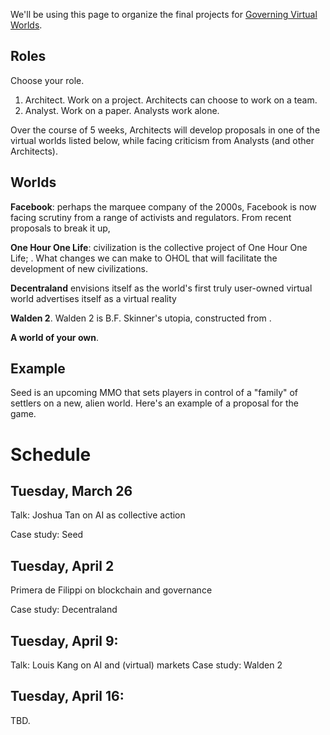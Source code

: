 We'll be using this page to organize the final projects for [Governing Virtual Worlds](https://hls.harvard.edu/academics/curriculum/catalog/default.aspx?o=72386).

## Roles

Choose your role.

1. Architect. Work on a project. Architects can choose to work on a team.
2. Analyst. Work on a paper. Analysts work alone.

Over the course of 5 weeks, Architects will develop proposals in one of the virtual worlds listed below, while facing criticism from Analysts (and other Architects).

## Worlds

**Facebook**: perhaps the marquee company of the 2000s, Facebook is now facing scrutiny from a range of activists and regulators. From recent proposals to break it up, 

**One Hour One Life**: civilization is the collective project of One Hour One Life; . What changes we can make to OHOL that will facilitate the development of new civilizations. 

**Decentraland** envisions itself as the world's first truly user-owned virtual world advertises itself as a virtual reality 

**Walden 2**. Walden 2 is B.F. Skinner's utopia, constructed from .

**A world of your own**.

## Example

Seed is an upcoming MMO that sets players in control of a "family" of settlers on a new, alien world. Here's an example of a proposal for the game.

# Schedule

## Tuesday, March 26

Talk: Joshua Tan on AI as collective action

Case study: Seed

## Tuesday, April 2

Primera de Filippi on blockchain and governance

Case study: Decentraland

## Tuesday, April 9: 

Talk: Louis Kang on AI and (virtual) markets
Case study: Walden 2

## Tuesday, April 16:
TBD.
